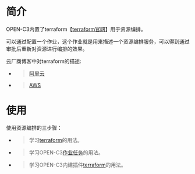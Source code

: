 # 简介

OPEN-C3内置了terraform【[terraform官网](https://www.terraform.io)】用于资源编排。

可以通过配置一个作业，这个作业就是用来描述一个资源编排服务，可以得到通过审批后重新对资源进行编排的效果。

云厂商博客中对terraform的描述:
* > [阿里云](https://help.aliyun.com/document_detail/95820.html)
* > [AWS](https://aws.amazon.com/cn/blogs/china/tag/terraform/)

# 使用

使用资源编排的三步骤：

* > 学习[terraform](https://www.terraform.io)的用法。
* > 学习OPEN-C3[作业任务](/作业任务/README.md)的用法。
* > 学习OPEN-C3内建插件[terraform](/terraform/README.md)的用法。